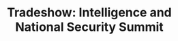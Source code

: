 ---
title: "Tradeshow: Intelligence and National Security Summit"
organizer: "AFCEA"
url-link: "https://intelsummit.org/"
description: "Event Overview: The powerful, two-day program will feature five blockbuster plenaries, six engaging breakout sessions, and a jampacked exhibit hall full of the latest IC technology innovations."
start-time: "2023-07-14T08:00:00-00:00"
end-time: "2023-07-14T17:00:00-00:00"
event-type: "In-person"
gov-only: "false"
is-external: "true"
---